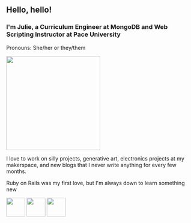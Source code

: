 ## Hello, hello!
### I'm Julie, a Curriculum Engineer at MongoDB and Web Scripting Instructor at Pace University
Pronouns: She/her or they/them

<img src="https://cloud-3cdpdte51-hack-club-bot.vercel.app/0julie.png" width="250">

I love to work on silly projects, generative art, electronics projects at my makerspace, and new blogs that I never write anything for every few months.

Ruby on Rails was my first love, but I'm always down to learn something new

<a href="https://twitter.com/juliegoat"><img src="https://www.danoneinstitute.org/wp-content/uploads/2020/06/logo-rond-twitter.png" width="50px" /></a>
<a href="https://linkedin.com/in/julieagauthier"><img src="https://cdn4.iconfinder.com/data/icons/social-messaging-ui-color-shapes-2-free/128/social-linkedin-circle-512.png" width="50px" /></a>
<a href="https://instagram.com/julie.goat"><img src="http://swchi.org/wp-content/uploads/2019/09/349-3493616_instagram-circle-logo-transparent-hd-png-download.jpg" width="50px" /></a>


<!--
**juliegoat/juliegoat** is a ✨ _special_ ✨ repository because its `README.md` (this file) appears on your GitHub profile.

Here are some ideas to get you started:

- 🔭 I’m currently working on ...
- 🌱 I’m currently learning ...
- 👯 I’m looking to collaborate on ...
- 🤔 I’m looking for help with ...
- 💬 Ask me about ...
- 📫 How to reach me: ...
- 😄 Pronouns: ...
- ⚡ Fun fact: ...
-->

